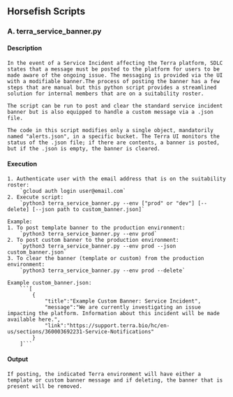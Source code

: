 ## Horsefish Scripts 

### A.  terra_service_banner.py
#### Description
    In the event of a Service Incident affecting the Terra platform, SDLC states that a message must be posted to the platform for users to be made aware of the ongoing issue. The messaging is provided via the UI with a modifiable banner.The process of posting the banner has a few steps that are manual but this python script provides a streamlined solution for internal members that are on a suitability roster.

    The script can be run to post and clear the standard service incident banner but is also equipped to handle a custom message via a .json file.

    The code in this script modifies only a single object, mandatorily named "alerts.json", in a specific bucket. The Terra UI monitors the status of the .json file; if there are contents, a banner is posted, but if the .json is empty, the banner is cleared. 

#### Execution
    1. Authenticate user with the email address that is on the suitability roster:
        `gcloud auth login user@email.com`
    2. Execute script:
        `python3 terra_service_banner.py --env ["prod" or "dev"] [--delete] [--json path to custom_banner.json]`

    Example:
    1. To post template banner to the production environment:
        `python3 terra_service_banner.py --env prod`
    2. To post custom banner to the production environment:
        `python3 terra_service_banner.py --env prod --json custom_banner.json`
    3. To clear the banner (template or custom) from the production environment:
        `python3 terra_service_banner.py --env prod --delete`

    Example custom_banner.json:
        ```[
            {
                "title":"Example Custom Banner: Service Incident",
                "message":"We are currently investigating an issue impacting the platform. Information about this incident will be made available here.",
                "link":"https://support.terra.bio/hc/en-us/sections/360003692231-Service-Notifications"
            }
        ]```

#### Output
    If posting, the indicated Terra environment will have either a template or custom banner message and if deleting, the banner that is present will be removed.
